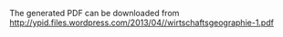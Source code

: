 The generated PDF can be downloaded from
http://ypid.files.wordpress.com/2013/04//wirtschaftsgeographie-1.pdf
